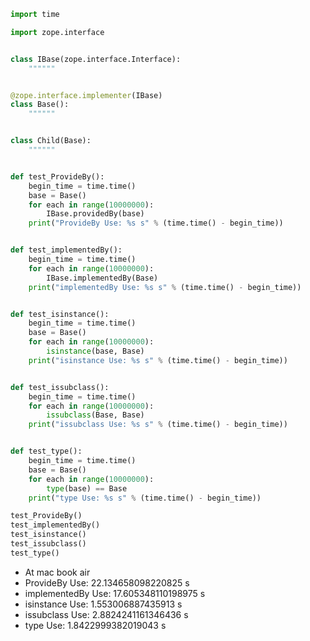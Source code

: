 ``` python
import time

import zope.interface


class IBase(zope.interface.Interface):
    """"""


@zope.interface.implementer(IBase)
class Base():
    """"""


class Child(Base):
    """"""


def test_ProvideBy():
    begin_time = time.time()
    base = Base()
    for each in range(10000000):
        IBase.providedBy(base)
    print("ProvideBy Use: %s s" % (time.time() - begin_time))


def test_implementedBy():
    begin_time = time.time()
    for each in range(10000000):
        IBase.implementedBy(Base)
    print("implementedBy Use: %s s" % (time.time() - begin_time))


def test_isinstance():
    begin_time = time.time()
    base = Base()
    for each in range(10000000):
        isinstance(base, Base)
    print("isinstance Use: %s s" % (time.time() - begin_time))


def test_issubclass():
    begin_time = time.time()
    for each in range(10000000):
        issubclass(Base, Base)
    print("issubclass Use: %s s" % (time.time() - begin_time))


def test_type():
    begin_time = time.time()
    base = Base()
    for each in range(10000000):
        type(base) == Base
    print("type Use: %s s" % (time.time() - begin_time))

test_ProvideBy()
test_implementedBy()
test_isinstance()
test_issubclass()
test_type()
```

- At mac book air
- ProvideBy Use: 22.134658098220825 s
- implementedBy Use: 17.605348110198975 s
- isinstance Use: 1.553006887435913 s
- issubclass Use: 2.8824241161346436 s
- type Use: 1.8422999382019043 s
